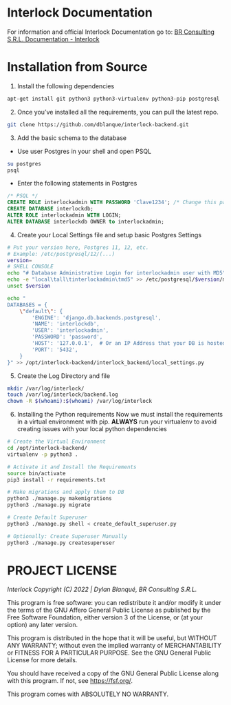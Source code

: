 # Interlock Documentation

For information and official Interlock Documentation go to:
[BR Consulting S.R.L. Documentation - Interlock](https://docs.brconsulting.info/sphinx/en/docs/Development/Interlock/00-ilck-overview.html)

# Installation from Source

1. Install the following dependencies
```bash
apt-get install git python3 python3-virtualenv python3-pip postgresql
```

2. Once you’ve installed all the requirements, you can pull the latest repo.

```bash
git clone https://github.com/dblanque/interlock-backend.git
```

3. Add the basic schema to the database

* Use user Postgres in your shell and open PSQL
```bash
su postgres
psql
```

* Enter the following statements in Postgres
```sql
/* PSQL */
CREATE ROLE interlockadmin WITH PASSWORD 'Clave1234'; /* Change this password */
CREATE DATABASE interlockdb;
ALTER ROLE interlockadmin WITH LOGIN;
ALTER DATABASE interlockdb OWNER to interlockadmin;
```

4. Create your Local Settings file and setup basic Postgres Settings
```bash
# Put your version here, Postgres 11, 12, etc.
# Example: /etc/postgresql/12/(...)
version=
# SHELL CONSOLE
echo "# Database Administrative Login for interlockadmin user with MD5" >> /etc/postgresql/$version/main/pg_hba.conf
echo -e "local\tall\tinterlockadmin\tmd5" >> /etc/postgresql/$version/main/pg_hba.conf
unset $version

echo "
DATABASES = {
    \"default\": {
        'ENGINE': 'django.db.backends.postgresql',
        'NAME': 'interlockdb',
        'USER': 'interlockadmin',
        'PASSWORD': 'password',
        'HOST': '127.0.0.1',  # Or an IP Address that your DB is hosted on
        'PORT': '5432',
    }
}" >> /opt/interlock-backend/interlock_backend/local_settings.py
```

5. Create the Log Directory and file
```bash
mkdir /var/log/interlock/
touch /var/log/interlock/backend.log
chown -R $(whoami):$(whoami) /var/log/interlock
```

6. Installing the Python requirements
Now we must install the requirements in a virtual environment with pip.
**ALWAYS** run your virtualenv to avoid creating issues with your local python dependencies

```bash
# Create the Virtual Environment
cd /opt/interlock-backend/
virtualenv -p python3 .

# Activate it and Install the Requirements
source bin/activate
pip3 install -r requirements.txt

# Make migrations and apply them to DB
python3 ./manage.py makemigrations
python3 ./manage.py migrate

# Create Default Superuser
python3 ./manage.py shell < create_default_superuser.py

# Optionally: Create Superuser Manually
python3 ./manage.py createsuperuser
```
# PROJECT LICENSE

*Interlock Copyright (C) 2022 | Dylan Blanqué, BR Consulting S.R.L.*

This program is free software: you can redistribute it and/or modify
it under the terms of the GNU Affero General Public License as published by
the Free Software Foundation, either version 3 of the License, or
(at your option) any later version.

This program is distributed in the hope that it will be useful,
but WITHOUT ANY WARRANTY; without even the implied warranty of
MERCHANTABILITY or FITNESS FOR A PARTICULAR PURPOSE.  See the
GNU General Public License for more details.

You should have received a copy of the GNU General Public License
along with this program.  If not, see <https://fsf.org/>.

This program comes with ABSOLUTELY NO WARRANTY.
